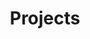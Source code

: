 ---
layout: page_list
title: "Projects"
description: A portfolio of personal and professional data visualization work. 
permalink: /projects/
sitemap:
  priority: 0.9
---